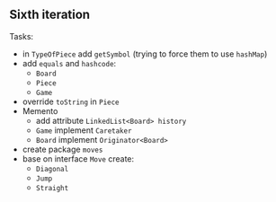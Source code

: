 ## Sixth iteration

Tasks:
- in `TypeOfPiece` add `getSymbol` (trying to force them to use `hashMap`)
- add `equals` and `hashcode`:
  - `Board`
  - `Piece`
  - `Game`
- override `toString` in `Piece`
- Memento 
  - add attribute `LinkedList<Board> history`
  - `Game` implement `Caretaker`
  - `Board` implement `Originator<Board>`
- create package `moves`
- base on interface `Move` create:
  - `Diagonal`
  - `Jump`
  - `Straight`